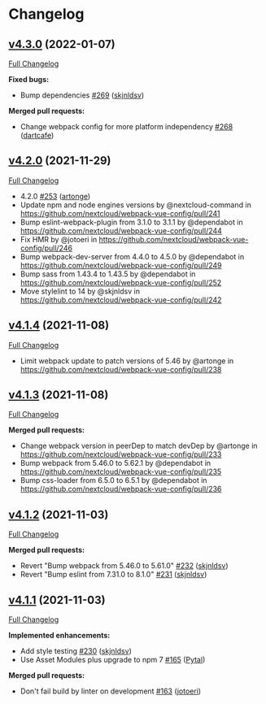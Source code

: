 # Changelog

## [v4.3.0](https://github.com/nextcloud/webpack-vue-config/tree/v4.3.0) (2022-01-07)

[Full Changelog](https://github.com/nextcloud/webpack-vue-config/compare/v4.2.0...v4.3.0)

**Fixed bugs:**

- Bump dependencies [\#269](https://github.com/nextcloud/webpack-vue-config/pull/269) ([skjnldsv](https://github.com/skjnldsv))

**Merged pull requests:**

- Change webpack config for more platform independency [\#268](https://github.com/nextcloud/webpack-vue-config/pull/268) ([dartcafe](https://github.com/dartcafe))
## [v4.2.0](https://github.com/nextcloud/webpack-vue-config/tree/v4.2.0) (2021-11-29)

[Full Changelog](https://github.com/nextcloud/webpack-vue-config/compare/v4.1.2...v4.2.0)

- 4.2.0 [\#253](https://github.com/nextcloud/webpack-vue-config/pull/253) ([artonge](https://github.com/artonge))
- Update npm and node engines versions by @nextcloud-command in <https://github.com/nextcloud/webpack-vue-config/pull/241>
- Bump eslint-webpack-plugin from 3.1.0 to 3.1.1 by @dependabot in <https://github.com/nextcloud/webpack-vue-config/pull/244>
- Fix HMR by @jotoeri in <https://github.com/nextcloud/webpack-vue-config/pull/246>
- Bump webpack-dev-server from 4.4.0 to 4.5.0 by @dependabot in <https://github.com/nextcloud/webpack-vue-config/pull/249>
- Bump sass from 1.43.4 to 1.43.5 by @dependabot in <https://github.com/nextcloud/webpack-vue-config/pull/252>
- Move stylelint to 14 by @skjnldsv in <https://github.com/nextcloud/webpack-vue-config/pull/242>

## [v4.1.4](https://github.com/nextcloud/webpack-vue-config/tree/v4.1.4) (2021-11-08)

[Full Changelog](https://github.com/nextcloud/webpack-vue-config/compare/v4.1.3...v4.1.4)

- Limit webpack update to patch versions of 5.46 by @artonge in <https://github.com/nextcloud/webpack-vue-config/pull/238>

## [v4.1.3](https://github.com/nextcloud/webpack-vue-config/tree/v4.1.3) (2021-11-08)

[Full Changelog](https://github.com/nextcloud/webpack-vue-config/compare/v4.1.2...v4.1.3)

**Merged pull requests:**

- Change webpack version in peerDep to match devDep by @artonge in <https://github.com/nextcloud/webpack-vue-config/pull/233>
- Bump webpack from 5.46.0 to 5.62.1 by @dependabot in <https://github.com/nextcloud/webpack-vue-config/pull/235>
- Bump css-loader from 6.5.0 to 6.5.1 by @dependabot in <https://github.com/nextcloud/webpack-vue-config/pull/236>

## [v4.1.2](https://github.com/nextcloud/webpack-vue-config/tree/v4.1.2) (2021-11-03)

[Full Changelog](https://github.com/nextcloud/webpack-vue-config/compare/v4.1.1...v4.1.2)

**Merged pull requests:**

- Revert "Bump webpack from 5.46.0 to 5.61.0" [\#232](https://github.com/nextcloud/webpack-vue-config/pull/232) ([skjnldsv](https://github.com/skjnldsv))
- Revert "Bump eslint from 7.31.0 to 8.1.0" [\#231](https://github.com/nextcloud/webpack-vue-config/pull/231) ([skjnldsv](https://github.com/skjnldsv))

## [v4.1.1](https://github.com/nextcloud/webpack-vue-config/tree/v4.1.1) (2021-11-03)

[Full Changelog](https://github.com/nextcloud/webpack-vue-config/compare/v4.1.0...v4.1.1)

**Implemented enhancements:**

- Add style testing [\#230](https://github.com/nextcloud/webpack-vue-config/pull/230) ([skjnldsv](https://github.com/skjnldsv))
- Use Asset Modules plus upgrade to npm 7 [\#165](https://github.com/nextcloud/webpack-vue-config/pull/165) ([Pytal](https://github.com/Pytal))

**Merged pull requests:**

- Don't fail build by linter on development [\#163](https://github.com/nextcloud/webpack-vue-config/pull/163) ([jotoeri](https://github.com/jotoeri))
